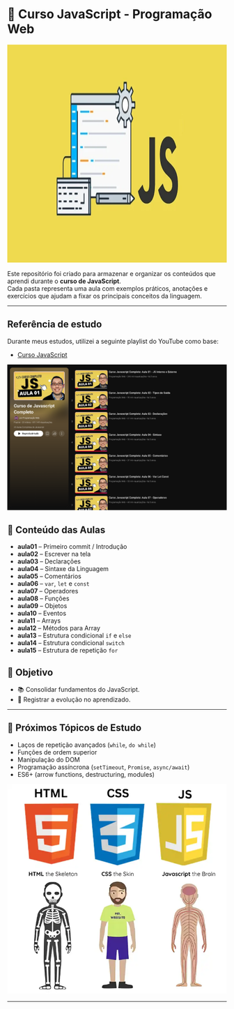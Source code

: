 # 📘 Curso JavaScript - Programação Web 

<img src="img-curso-js/img-1.png" alt="App Screenshot" width="100%" height="500"/>

Este repositório foi criado para armazenar e organizar os conteúdos que aprendi durante o **curso de JavaScript**.  
Cada pasta representa uma aula com exemplos práticos, anotações e exercícios que ajudam a fixar os principais conceitos da linguagem.  

---

##  Referência de estudo

Durante meus estudos, utilizei a seguinte playlist do YouTube como base:

- [Curso JavaScript ](https://www.youtube.com/playlist?list=PL2Fdisxwzt_d590u3uad46W-kHA0PTjjw)


<p align="center">
  <img src="img-curso-js/img-2.png" alt="App Screenshot" width="800" align=center/>
</p>

## 🔹 Conteúdo das Aulas  

- **aula01** – Primeiro commit / Introdução  
- **aula02** – Escrever na tela  
- **aula03** – Declarações  
- **aula04** – Sintaxe da Linguagem  
- **aula05** – Comentários  
- **aula06** – `var`, `let` e `const`  
- **aula07** – Operadores  
- **aula08** – Funções  
- **aula09** – Objetos  
- **aula10** – Eventos  
- **aula11** – Arrays  
- **aula12** – Métodos para Array  
- **aula13** – Estrutura condicional `if` e `else`  
- **aula14** – Estrutura condicional `switch`  
- **aula15** – Estrutura de repetição `for`  


## 🎯 Objetivo  

- 📚 Consolidar fundamentos do JavaScript.   
- 📝 Registrar a evolução no aprendizado.   

---

## 🚀 Próximos Tópicos de Estudo  

- Laços de repetição avançados (`while`, `do while`)  
- Funções de ordem superior  
- Manipulação do DOM  
- Programação assíncrona (`setTimeout`, `Promise`, `async/await`)  
- ES6+ (arrow functions, destructuring, modules)  

<p align="center">
<img src="img-curso-js/img-3.png" alt="App Screenshot" width="600"/> 
</p>

---

